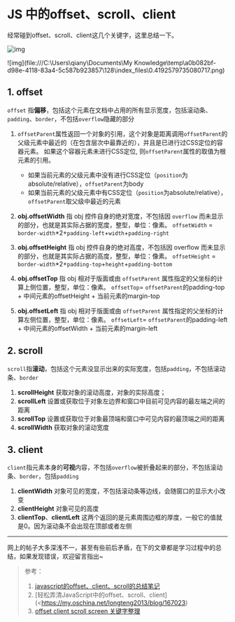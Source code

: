 # JS 中的offset、scroll、client

经常碰到offset、scroll、client这几个关键字，这里总结一下。

![img](file:///C:/Users/qiany/Documents/My%20Knowledge/temp/a0b082bf-d98e-4118-83a4-5c587b923857/128/index_files/44e942d3-a4f0-48fc-9931-f2dfab61b03f.png)

![img](file:///C:\Users\qiany\Documents\My Knowledge\temp\a0b082bf-d98e-4118-83a4-5c587b923857\128\index_files\0.4192579735080717.png)

## 1. offset 

`offset` 指**偏移**，包括这个元素在文档中占用的所有显示宽度，包括滚动条、`padding`、`border`，不包括`overflow`隐藏的部分

1. `offsetParent`属性返回一个对象的引用，这个对象是距离调用`offsetParent`的父级元素中最近的（在包含层次中最靠近的），并且是已进行过CSS定位的容器元素。 如果这个容器元素未进行CSS定位, 则`offsetParent`属性的取值为根元素的引用。
   - 如果当前元素的父级元素中没有进行CSS定位（`position`为absolute/relative），`offsetParent`为body
   - 如果当前元素的父级元素中有CSS定位（`position`为absolute/relative），`offsetParent`取父级中最近的元素

2. **obj.offsetWidth** 指 obj 控件自身的绝对宽度，不包括因 `overflow` 而未显示的部分，也就是其实际占据的宽度，整型，单位：像素。
   `offsetWidth` = `border-width`*2+`padding-left`+`width`+`padding-right`

3. **obj.offsetHeight** 指 obj 控件自身的绝对高度，不包括因 overflow 而未显示的部分，也就是其实际占据的高度，整型，单位：像素。
   `offsetHeight` = `border-width`*2+`padding-top`+`height`+`padding-bottom`

4. **obj.offsetTop** 指 obj 相对于版面或由 `offsetParent` 属性指定的父坐标的计算上侧位置，整型，单位：像素。
   `offsetTop`= `offsetParent`的padding-top + 中间元素的offsetHeight + 当前元素的margin-top

5. **obj.offsetLeft** 指 obj 相对于版面或由 `offsetParent` 属性指定的父坐标的计算左侧位置，整型，单位：像素。
   `offsetLeft`= `offsetParent`的padding-left + 中间元素的offsetWidth + 当前元素的margin-left



## 2. scroll

`scroll`指**滚动**，包括这个元素没显示出来的实际宽度，包括`padding`，不包括滚动条、`border`

1. **scrollHeight** 获取对象的滚动高度，对象的实际高度；
2. **scrollLeft** 设置或获取位于对象左边界和窗口中目前可见内容的最左端之间的距离
3. **scrollTop** 设置或获取位于对象最顶端和窗口中可见内容的最顶端之间的距离
4. **scrollWidth** 获取对象的滚动宽度

## 3. client

`client`指元素本身的**可视**内容，不包括`overflow`被折叠起来的部分，不包括滚动条、`border`，包括`padding`

1. **clientWidth** 对象可见的宽度，不包括滚动条等边线，会随窗口的显示大小改变
2. **clientHeight** 对象可见的高度
3. **clientTop**、**clientLeft** 这两个返回的是元素周围边框的厚度，一般它的值就是0。因为滚动条不会出现在顶部或者左侧









---



网上的帖子大多深浅不一，甚至有些前后矛盾，在下的文章都是学习过程中的总结，如果发现错误，欢迎留言指出~



> 参考：
> 
> 1. [javascript的offset、client、scroll的总结笔记](https://www.jianshu.com/p/cd0567797d5e)
> 2. [轻松弄清JavaScript中的offset、scroll、client](<https://my.oschina.net/longteng2013/blog/167023)
> 3. [offset client scroll screen 关键字整理](https://zhuanlan.zhihu.com/p/22077165)

 